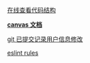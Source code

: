 [在线查看代码结构](https://vscode.dev/github/LifeOrLife/chart)

**[canvas 文档](https://developer.mozilla.org/zh-CN/docs/Web/API/Canvas_API/Tutorial/Basic_animations)**

[git 已提交记录用户信息修改](https://www.cnblogs.com/zh7791/p/12986083.html)

[eslint rules](https://eslint.bootcss.com/docs/rules/)

